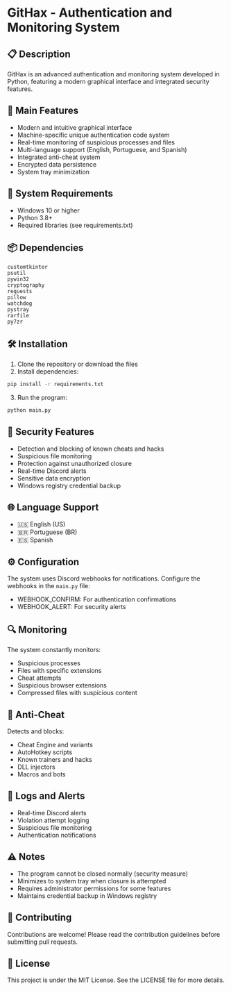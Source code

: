 # GitHax - Authentication and Monitoring System

## 📋 Description
GitHax is an advanced authentication and monitoring system developed in Python, featuring a modern graphical interface and integrated security features.

## 🚀 Main Features
- Modern and intuitive graphical interface
- Machine-specific unique authentication code system
- Real-time monitoring of suspicious processes and files
- Multi-language support (English, Portuguese, and Spanish)
- Integrated anti-cheat system
- Encrypted data persistence
- System tray minimization

## 🔧 System Requirements
- Windows 10 or higher
- Python 3.8+
- Required libraries (see requirements.txt)

## 📦 Dependencies
```
customtkinter
psutil
pywin32
cryptography
requests
pillow
watchdog
pystray
rarfile
py7zr
```

## 🛠️ Installation
1. Clone the repository or download the files
2. Install dependencies:
```bash
pip install -r requirements.txt
```
3. Run the program:
```bash
python main.py
```

## 🔐 Security Features
- Detection and blocking of known cheats and hacks
- Suspicious file monitoring
- Protection against unauthorized closure
- Real-time Discord alerts
- Sensitive data encryption
- Windows registry credential backup

## 🌐 Language Support
- 🇺🇸 English (US)
- 🇧🇷 Portuguese (BR)
- 🇪🇸 Spanish

## ⚙️ Configuration
The system uses Discord webhooks for notifications. Configure the webhooks in the `main.py` file:
- WEBHOOK_CONFIRM: For authentication confirmations
- WEBHOOK_ALERT: For security alerts

## 🔍 Monitoring
The system constantly monitors:
- Suspicious processes
- Files with specific extensions
- Cheat attempts
- Suspicious browser extensions
- Compressed files with suspicious content

## 🚫 Anti-Cheat
Detects and blocks:
- Cheat Engine and variants
- AutoHotkey scripts
- Known trainers and hacks
- DLL injectors
- Macros and bots

## 📝 Logs and Alerts
- Real-time Discord alerts
- Violation attempt logging
- Suspicious file monitoring
- Authentication notifications

## ⚠️ Notes
- The program cannot be closed normally (security measure)
- Minimizes to system tray when closure is attempted
- Requires administrator permissions for some features
- Maintains credential backup in Windows registry

## 🤝 Contributing
Contributions are welcome! Please read the contribution guidelines before submitting pull requests.

## 📄 License
This project is under the MIT License. See the LICENSE file for more details. 

